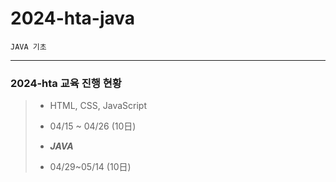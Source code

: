 # 2024-hta-java

```
JAVA 기초
```

--- 

### 2024-hta 교육 진행 현황

> * HTML, CSS, JavaScript 
>  * 04/15 ~ 04/26 (10日)
>  
> 
> * **_JAVA_** 
>  * 04/29~05/14 (10日)